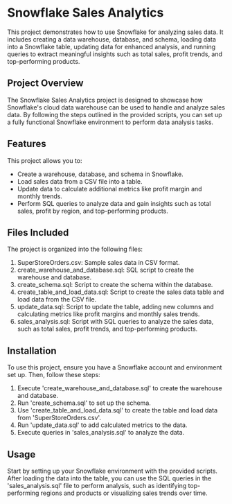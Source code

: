 # Snowflake Sales Analytics
This project demonstrates how to use Snowflake for analyzing sales data. It includes creating a data warehouse, database, and schema, loading data into a Snowflake table, updating data for enhanced analysis, and running queries to extract meaningful insights such as total sales, profit trends, and top-performing products.

## Project Overview
The Snowflake Sales Analytics project is designed to showcase how Snowflake's cloud data warehouse can be used to handle and analyze sales data. By following the steps outlined in the provided scripts, you can set up a fully functional Snowflake environment to perform data analysis tasks.

## Features
This project allows you to:
- Create a warehouse, database, and schema in Snowflake.
- Load sales data from a CSV file into a table.
- Update data to calculate additional metrics like profit margin and monthly trends.
- Perform SQL queries to analyze data and gain insights such as total sales, profit by region, and top-performing products.

## Files Included
The project is organized into the following files:
1. SuperStoreOrders.csv: Sample sales data in CSV format.
2. create_warehouse_and_database.sql: SQL script to create the warehouse and database.
3. create_schema.sql: Script to create the schema within the database.
4. create_table_and_load_data.sql: Script to create the sales data table and load data from the CSV file.
5. update_data.sql: Script to update the table, adding new columns and calculating metrics like profit margins and monthly sales trends.
6. sales_analysis.sql: Script with SQL queries to analyze the sales data, such as total sales, profit trends, and top-performing products.

## Installation
To use this project, ensure you have a Snowflake account and environment set up. Then, follow these steps:
1. Execute 'create_warehouse_and_database.sql' to create the warehouse and database.
2. Run 'create_schema.sql' to set up the schema.
3. Use 'create_table_and_load_data.sql' to create the table and load data from 'SuperStoreOrders.csv'.
4. Run 'update_data.sql' to add calculated metrics to the data.
5. Execute queries in 'sales_analysis.sql' to analyze the data.

## Usage
Start by setting up your Snowflake environment with the provided scripts. After loading the data into the table, you can use the SQL queries in the 'sales_analysis.sql' file to perform analysis, such as identifying top-performing regions and products or visualizing sales trends over time.
